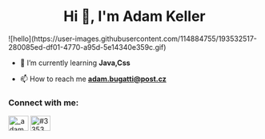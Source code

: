 <h1 align="center">Hi 👋, I'm Adam Keller</h1>
<p>
![hello](https://user-images.githubusercontent.com/114884755/193532517-280085ed-df01-4770-a95d-5e14340e359c.gif)
</p>


- 🌱 I’m currently learning **Java,Css**

- 📫 How to reach me **adam.bugatti@post.cz**

<h3 align="left">Connect with me:</h3>
<p align="left">
<a href="https://instagram.com/_adamkeller_" target="blank"><img align="center" src="https://raw.githubusercontent.com/rahuldkjain/github-profile-readme-generator/master/src/images/icons/Social/instagram.svg" alt="_adamkeller_" height="30" width="40" /></a>
<a href="https://discord.gg/#3353" target="blank"><img align="center" src="https://raw.githubusercontent.com/rahuldkjain/github-profile-readme-generator/master/src/images/icons/Social/discord.svg" alt="#3353" height="30" width="40" /></a>
</p>
